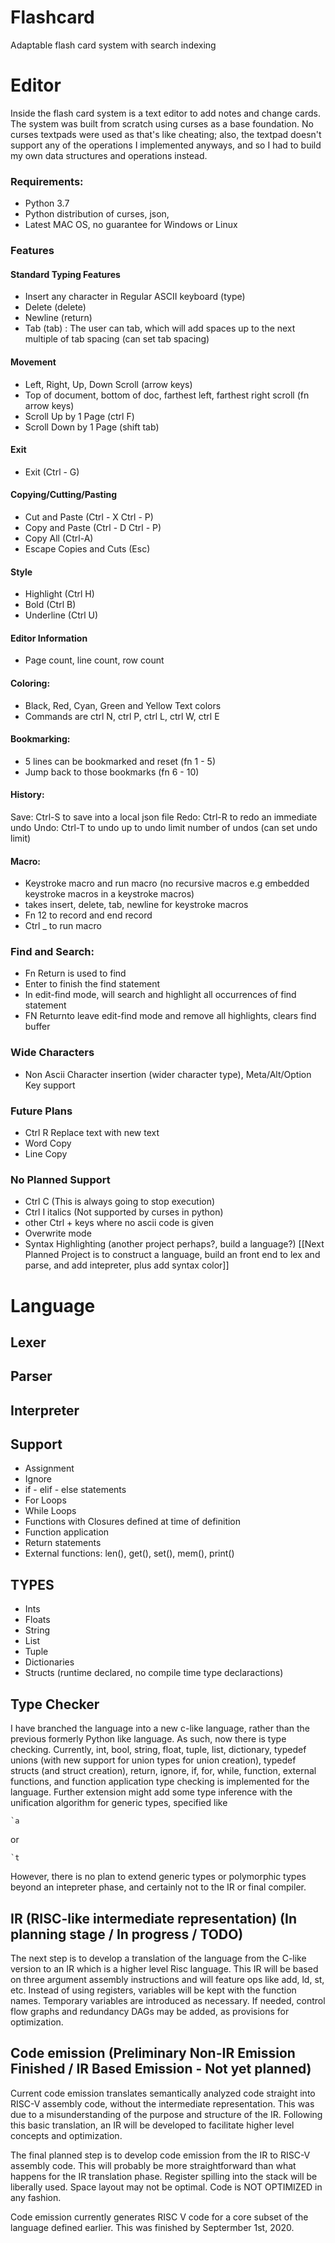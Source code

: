 # Flashcard
Adaptable flash card system with search indexing

# Editor
Inside the flash card system is a text editor to add notes and change cards. The system was built from scratch using
curses as a base foundation. No curses textpads were used as that's like cheating; also, the textpad doesn't support
any of the operations I implemented anyways, and so I had to build my own data structures and operations instead.

### Requirements:
- Python 3.7 
- Python distribution of curses, json, 
- Latest MAC OS, no guarantee for Windows or Linux

### Features
#### Standard Typing Features
- Insert any character in Regular ASCII keyboard (type)
- Delete (delete)
- Newline (return)
- Tab (tab) : The user can tab, which will add spaces up to the next multiple of tab spacing (can set tab spacing)

#### Movement
- Left, Right, Up, Down Scroll (arrow keys)
- Top of document, bottom of doc, farthest left, farthest right scroll (fn arrow keys)
- Scroll Up by 1 Page (ctrl F)
- Scroll Down by 1 Page (shift tab)

#### Exit
- Exit (Ctrl - G) 

#### Copying/Cutting/Pasting
- Cut and Paste (Ctrl - X Ctrl - P)
- Copy and Paste (Ctrl - D Ctrl - P)
- Copy All (Ctrl-A)
- Escape Copies and Cuts (Esc)

#### Style
- Highlight (Ctrl H)
- Bold (Ctrl B)
- Underline (Ctrl U)

#### Editor Information
- Page count, line count, row count

#### Coloring:
- Black, Red, Cyan, Green and Yellow Text colors
- Commands are ctrl N, ctrl P, ctrl L, ctrl W, ctrl E

#### Bookmarking:
- 5 lines can be bookmarked and reset (fn 1 - 5)
- Jump back to those bookmarks (fn 6 - 10)

#### History:
Save: Ctrl-S to save into a local json file
Redo: Ctrl-R to redo an immediate undo
Undo: Ctrl-T to undo up to undo limit number of undos (can set undo limit)

#### Macro:
- Keystroke macro and run macro (no recursive macros e.g embedded keystroke macros in a keystroke macros)
- takes insert, delete, tab, newline for keystroke macros
- Fn 12 to record and end record
- Ctrl _ to run macro

### Find and Search:
- Fn Return is used to find
- Enter to finish the find statement
- In edit-find mode, will search and highlight all occurrences of find statement
- FN Returnto leave edit-find mode and remove all highlights, clears find buffer

### Wide Characters
- Non Ascii Character insertion (wider character type), Meta/Alt/Option Key support 

### Future Plans
- Ctrl R Replace text with new text
- Word Copy
- Line Copy


### No Planned Support
- Ctrl C (This is always going to stop execution)
- Ctrl I italics (Not supported by curses in python)
- other Ctrl + keys where no ascii code is given
- Overwrite mode 
- Syntax Highlighting (another project perhaps?, build a language?) [[Next Planned Project is to construct a language, build an front end to lex and parse, and add intepreter, plus add syntax color]]

# Language

## Lexer
## Parser
## Interpreter

## Support
- Assignment
- Ignore
- if - elif - else statements
- For Loops
- While Loops
- Functions with Closures defined at time of definition
- Function application
- Return statements
- External functions: len(), get(), set(), mem(), print()

## TYPES
- Ints
- Floats
- String
- List
- Tuple
- Dictionaries
- Structs (runtime declared, no compile time type declaractions)

## Type Checker
I have branched the language into a new c-like language, rather than the previous formerly Python like language. As such, now there is type checking. Currently, int, bool, string, float, tuple, list, dictionary, typedef unions (with new support for union types for union creation), typedef structs (and struct creation), return, ignore, if, for, while, function, external functions, and function application type checking is implemented for the language.  Further extension might add some type inference with the unification algorithm for generic types, specified like 
````
`a
````
or 
````
`t
````
However, there is no plan to extend generic types or polymorphic types beyond an intepreter phase, and certainly not to the IR or final compiler.


## IR (RISC-like intermediate representation) (In planning stage / In progress / TODO)
The next step is to develop a translation of the language from the C-like version to an IR which is a higher level Risc language. This IR will be based on three argument assembly instructions and will feature ops like add, ld, st, etc. Instead of using registers, variables will be kept with the function names. Temporary variables are introduced as necessary. If needed, control flow graphs and redundancy DAGs may be added, as provisions for optimization. 

## Code emission (Preliminary Non-IR Emission Finished / IR Based Emission - Not yet planned)
Current code emission translates semantically analyzed code straight into RISC-V assembly code, without the intermediate representation. This was due to a misunderstanding of the purpose and structure of the IR. Following this basic translation, an IR will be developed to facilitate higher level concepts and optimization. 

The final planned step is to develop code emission from the IR to RISC-V assembly code. This will probably be more straightforward than what happens for the IR translation phase. Register spilling into the stack will be liberally used. Space layout may not be optimal. Code is NOT OPTIMIZED in any fashion.  

Code emission currently generates RISC V code for a core subset of the language defined earlier. This was finished by Septermber 1st, 2020.

